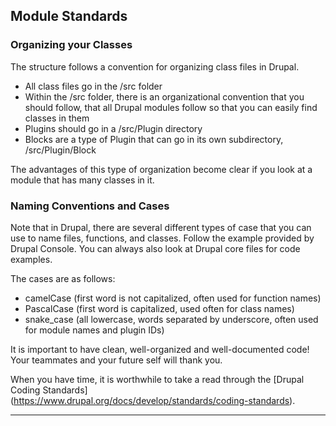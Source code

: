 ## Module Standards

### Organizing your Classes

The structure follows a convention for organizing class files in Drupal. 

- All class files go in the /src folder
- Within the /src folder, there is an organizational convention that you should follow, that all Drupal modules follow so that you can easily find classes in them
- Plugins should go in a /src/Plugin directory
- Blocks are a type of Plugin that can go in its own subdirectory, /src/Plugin/Block

The advantages of this type of organization become clear if you look at a module that has many classes in it.

### Naming Conventions and Cases

Note that in Drupal, there are several different types of case that you can use to name files, functions, and classes. Follow the example provided by Drupal Console. You can always also look at Drupal core files for code examples. 

The cases are as follows:

- camelCase (first word is not capitalized, often used for function names)
- PascalCase (first word is capitalized, used often for class names)
- snake_case (all lowercase, words separated by underscore, often used for module names and plugin IDs)

It is important to have clean, well-organized and well-documented code! Your teammates and your future self will thank you.

When you have time, it is worthwhile to take a read through the [Drupal Coding Standards] (https://www.drupal.org/docs/develop/standards/coding-standards).

---
